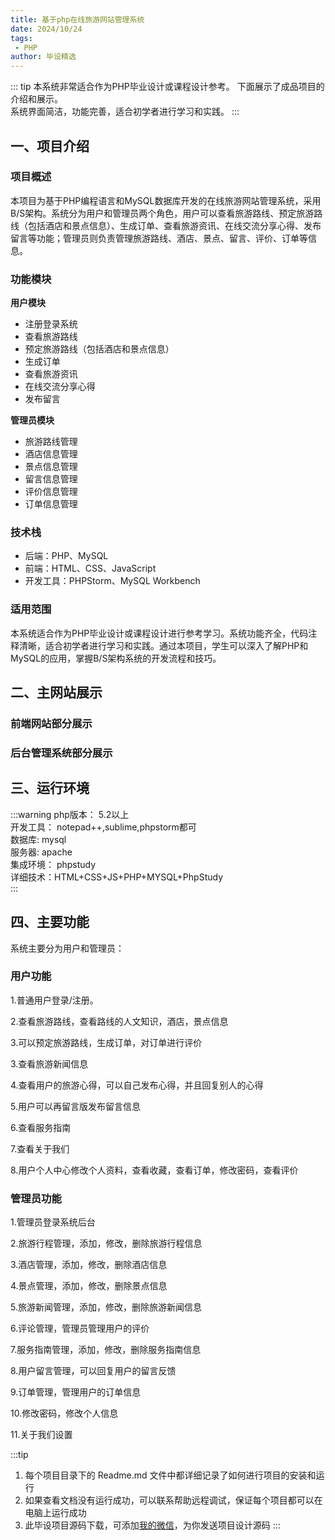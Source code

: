 ```yaml
---
title: 基于php在线旅游网站管理系统
date: 2024/10/24
tags:
 - PHP
author: 毕设精选
---
```


::: tip
本系统非常适合作为PHP毕业设计或课程设计参考。 
下面展示了成品项目的介绍和展示。  
系统界面简洁，功能完善，适合初学者进行学习和实践。
::: 

## 一、项目介绍
### 项目概述
本项目为基于PHP编程语言和MySQL数据库开发的在线旅游网站管理系统，采用B/S架构。系统分为用户和管理员两个角色，用户可以查看旅游路线、预定旅游路线（包括酒店和景点信息）、生成订单、查看旅游资讯、在线交流分享心得、发布留言等功能；管理员则负责管理旅游路线、酒店、景点、留言、评价、订单等信息。

### 功能模块
**用户模块**
- 注册登录系统
- 查看旅游路线
- 预定旅游路线（包括酒店和景点信息）
- 生成订单
- 查看旅游资讯
- 在线交流分享心得
- 发布留言

**管理员模块**
- 旅游路线管理
- 酒店信息管理
- 景点信息管理
- 留言信息管理
- 评价信息管理
- 订单信息管理

### 技术栈
- 后端：PHP、MySQL  
- 前端：HTML、CSS、JavaScript
- 开发工具：PHPStorm、MySQL Workbench

### 适用范围
本系统适合作为PHP毕业设计或课程设计进行参考学习。系统功能齐全，代码注释清晰，适合初学者进行学习和实践。通过本项目，学生可以深入了解PHP和MySQL的应用，掌握B/S架构系统的开发流程和技巧。

## 二、主网站展示

### 前端网站部分展示

<Swiper :items="['https://img.liugezhou.online/bishe/php-online/1.png','https://img.liugezhou.online/bishe/php-online/2.png','https://img.liugezhou.online/bishe/php-online/3.png','https://img.liugezhou.online/bishe/php-online/4.png','https://img.liugezhou.online/bishe/php-online/5.png','https://img.liugezhou.online/bishe/php-online/6.png','https://img.liugezhou.online/bishe/php-online/7.png','https://img.liugezhou.online/bishe/php-online/8.png','https://img.liugezhou.online/bishe/php-online/9.png','https://img.liugezhou.online/bishe/php-online/10.png','https://img.liugezhou.online/bishe/php-online/11.png','https://img.liugezhou.online/bishe/php-online/12.png']"/>

### 后台管理系统部分展示
<Swiper :items="['https://img.liugezhou.online/bishe/php-online/13.png','https://img.liugezhou.online/bishe/php-online/14.png','https://img.liugezhou.online/bishe/php-online/15.png','https://img.liugezhou.online/bishe/php-online/16.png','https://img.liugezhou.online/bishe/php-online/17.png']"/>


## 三、运行环境
:::warning
php版本： 5.2以上     
开发工具： notepad++,sublime,phpstorm都可     
数据库: mysql     
服务器: apache      
集成环境： phpstudy     
详细技术：HTML+CSS+JS+PHP+MYSQL+PhpStudy   
:::

## 四、主要功能
系统主要分为用户和管理员：

### 用户功能

1.普通用户登录/注册。

2.查看旅游路线，查看路线的人文知识，酒店，景点信息

3.可以预定旅游路线，生成订单，对订单进行评价

3.查看旅游新闻信息

4.查看用户的旅游心得，可以自己发布心得，并且回复别人的心得

5.用户可以再留言版发布留言信息

6.查看服务指南

7.查看关于我们

8.用户个人中心修改个人资料，查看收藏，查看订单，修改密码，查看评价


### 管理员功能

1.管理员登录系统后台

2.旅游行程管理，添加，修改，删除旅游行程信息

3.酒店管理，添加，修改，删除酒店信息

4.景点管理，添加，修改，删除景点信息

5.旅游新闻管理，添加，修改，删除旅游新闻信息

6.评论管理，管理员管理用户的评价

7.服务指南管理，添加，修改，删除服务指南信息

8.用户留言管理，可以回复用户的留言反馈

9.订单管理，管理用户的订单信息

10.修改密码，修改个人信息

11.关于我们设置

:::tip
1. 每个项目目录下的 Readme.md 文件中都详细记录了如何进行项目的安装和运行
2. 如果查看文档没有运行成功，可以联系帮助远程调试，保证每个项目都可以在电脑上运行成功
3. 此毕设项目源码下载，可添加[我的微信](https://img.liugezhou.online/common/wx_ztz.jpg)，为你发送项目设计源码
:::